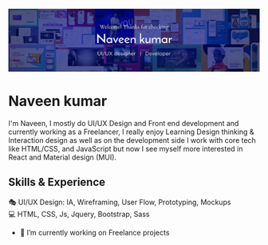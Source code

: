 ![Design & Development ](https://github.com/Code-kumar/Code-kumar/blob/b9fc485ccb9c2b70b75c4586cb242fa873831388/Banner-img.jpg)

# Naveen kumar

I'm Naveen, I mostly do UI/UX Design and Front end development and currently working as a Freelancer, I really enjoy Learning Design thinking & Interaction design as well as on the development side I work with core tech like HTML/CSS, and JavaScript but now I see myself more interested in React and Material design (MUI).


## Skills & Experience
🎭 UI/UX Design: IA, Wireframing, User Flow, Prototyping, Mockups <br />
💻 HTML, CSS, Js, Jquery, Bootstrap, Sass


- 🔭 I’m currently working on Freelance projects 

<!-- ![Anurag's GitHub stats](https://github-readme-stats.vercel.app/api?username=Code-kumar&show_icons=true&theme=github_dark) -->
